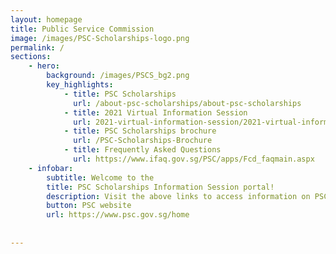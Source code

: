 ```yaml
---
layout: homepage
title: Public Service Commission
image: /images/PSC-Scholarships-logo.png
permalink: /
sections:
    - hero:
        background: /images/PSCS_bg2.png
        key_highlights:
            - title: PSC Scholarships
              url: /about-psc-scholarships/about-psc-scholarships
            - title: 2021 Virtual Information Session
              url: 2021-virtual-information-session/2021-virtual-information-session
            - title: PSC Scholarships brochure
              url: /PSC-Scholarships-Brochure
            - title: Frequently Asked Questions
              url: https://www.ifaq.gov.sg/PSC/apps/Fcd_faqmain.aspx
    - infobar:
        subtitle: Welcome to the
        title: PSC Scholarships Information Session portal! 
        description: Visit the above links to access information on PSC Scholarships and 2021 PSC Virtual Information Session. For more information on PSC Scholarships and application, please visit the 
        button: PSC website
        url: https://www.psc.gov.sg/home
       
       
---
```

